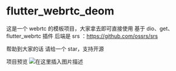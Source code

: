 # flutter_webrtc_deom

这是一个 webrtc 的模板项目，大家拿去即可直接使用
基于 dio、get、flutter_webrtc 插件
后端是 srs ：https://github.com/ossrs/srs

帮助到大家的话 请给一个 star，支持开源

项目预览
![在这里插入图片描述](https://img-blog.csdnimg.cn/ed962091018f4b96ae0515cdd85a3488.jpeg#pic_center)
